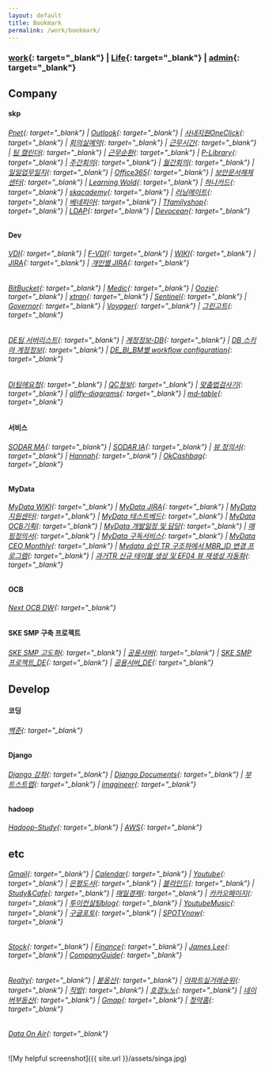 ```yaml
---
layout: default
title: Bookmark
permalink: /work/bookmark/
---
```


### [work](https://docs.google.com/spreadsheets/d/1SeCT5FQRt6YyaUJyYaGnP3gDvT4bxraZZ-4ErNIC_so/edit#gid=2139674149){: target="_blank"}  |  [Life](https://docs.google.com/spreadsheets/d/1htlsHEjF3kyStqdPx_tDRqgzLBSzyb8pseZfMu0IGuI/edit#gid=744904533){: target="_blank"}  |  [admin](https://docs.google.com/spreadsheets/d/1yDYln-okTCJijys8r4rK03Eq4eNVwjXy23WLv563KvU/edit#gid=711082442){: target="_blank"}

## Company

#### skp
###### [Pnet](http://pnet.skplanet.com/main/index.aspx){: target="_blank"}  |  [Outlook](https://owa.skplanet.com/owa/#path=/mail){: target="_blank"}  |  [사내지원OneClick](http://supportportal.skplanet.com/main/main.aspx){: target="_blank"}  |  [회의실예약](http://rbspace.skplanet.com/index){: target="_blank"}  |  [근무시간](http://workinghours.skplanet.com/main){: target="_blank"}  |  [팀 캘린더](http://wiki.skplanet.com/display/DE/calendar/a2fc534a-343e-4e6d-84ff-1fc4824d7119?calendarName=DE%20Calendar){: target="_blank"}  |  [근무순환](https://skpcorp-my.sharepoint.com/:x:/g/personal/sjseo1014_skplanet_com/ER3N2s4ih09JqHvEbN9saZcB-owfv1-zQ5MWVWDZlqpdJg){: target="_blank"}  |  [P-Library](http://p-library.skplanet.com/index.ax){: target="_blank"}  |  [주간회의](http://wiki.skplanet.com/display/DE/Team+Weekly){: target="_blank"}  |  [월간회의](http://wiki.skplanet.com/pages/viewpage.action?pageId=409306890){: target="_blank"}  |  [일일업무일지](http://wiki.skplanet.com/pages/viewpage.action?pageId=409305431){: target="_blank"}  |  [Office365](https://www.office.com/?auth=2&home=1){: target="_blank"}  |  [보안문서해제센터](http://secudoc.skplanet.com){: target="_blank"}  |  [Learning Wold](http://hrd.skplanet.co.kr/index.asp){: target="_blank"}  |  [하나카드](https://www.hanacard.co.kr/){: target="_blank"}  |  [skacademy](http://mobile.skacademy.com/skma/Web/){: target="_blank"}  |  [러닝메이트](http://www.learningmate.co.kr/main.do){: target="_blank"}  |  [베네피아](https://skp.benepia.co.kr/){: target="_blank"}  |  [Tfamilyshop](https://www.tfamilyshop.com/){: target="_blank"}  |  [LDAP](https://ldap.skplanet.com/){: target="_blank"}  | [Devocean](https://devocean.sk.com){: target="_blank"}
#### Dev
###### [VDI](http://workspace.skplanet.com/Citrix/StoreWeb){: target="_blank"}  |  [F-VDI](http://fvdi.skplanet.co.kr/){: target="_blank"}  |  [WIKI](http://wiki.skplanet.com/display/DE/Team+Weekly){: target="_blank"}  |  [JIRA](http://jira.skplanet.com/secure/Dashboard.jspa){: target="_blank"}  |  [개인별 JIRA](http://jira.skplanet.com/browse/SEN-2453?jql=(assignee%20in(%201004685%20)%20%7C%20reporter%20in%20(%201004685%20)%20%7C%20watchers%20in%20(%201004685%20)%20)%20%26%20created%20%3E%3D%20%222018%2F01%2F01%22%20%26%20(project%20not%20in%20(%27IT%ED%97%AC%ED%94%84%EB%8D%B0%EC%8A%A4%ED%81%AC%27))%20%26%20(status%20not%20in%20(%20%22Closed%22%20%2C%20%22Resolved%22%2C%20%22Close%22%2C%20%22Done%22)%20%7C%20updated%20%3E%3D%20%22-1w%22)%20%20order%20by%20updated%20desc%20%20%20%20%20%20){: target="_blank"}
###### [BitBucket](http://code.skplanet.com/dashboard){: target="_blank"}  |  [Medic](http://medic.skplanet.co.kr:7000/databases){: target="_blank"}  |  [Oozie](http://172.22.224.34:11200/oozie/){: target="_blank"}  |  [xtran](https://xtrans.skplanet.com/){: target="_blank"}  |  [Sentinel](https://sentinel.skplanet.com:9091/login){: target="_blank"}  |  [Governor](http://governor.skplanet.com:8088/main){: target="_blank"}  |  [Voyager](https://voyager.skplanet.com){: target="_blank"}  |  [그린고트](https://gringotts.skplanet.com/){: target="_blank"}
###### [DE팀 서버리스트](https://skpcorp-my.sharepoint.com/:x:/g/personal/cookatrice_skplanet_com/EdQQbgmFIA1DtQW4yv5RQa4B4ibmVLGt3OA0p0u1p2dJVg?e=4%3AzZt8by&at=9){: target="_blank"}  |  [계정정보-DB](http://wiki.skplanet.com/pages/viewpage.action?pageId=75002137){: target="_blank"}  |  [DB 스키마 계정정보](http://wiki.skplanet.com/pages/viewpage.action?pageId=320091775){: target="_blank"}  |  [DE_BI_BM별 workflow configuration](https://skpcorp-my.sharepoint.com/:x:/g/personal/minjun_bae_skplanet_com1/EZ22S12VqWFIo8UifpQQTY8B2cPd52OwDtTd-P21wtivJQ?e=4%3AYbfNlN&at=9){: target="_blank"}
###### [DI팀에요청](http://jira.skplanet.com/servicedesk/customer/portal/49){: target="_blank"}  |  [QC정보](http://wiki.skplanet.com/pages/viewpage.action?pageId=113640134){: target="_blank"}  |  [맞춤법검사기](http://speller.cs.pusan.ac.kr/){: target="_blank"}  |  [gliffy-diagrams](https://chrome.google.com/webstore/detail/gliffy-diagrams/bhmicilclplefnflapjmnngmkkkkpfad/related){: target="_blank"}  |  [md-table](https://www.tablesgenerator.com/markdown_tables){: target="_blank"}    
#### 서비스
###### [SODAR MA](https://sodar.syrup.co.kr/index.html){: target="_blank"}  |  [SODAR IA](https://sodaradmin.syrup.co.kr/index.html){: target="_blank"}  |  [뷰 정의서](http://wiki.skplanet.com/pages/viewpage.action?pageId=114731349){: target="_blank"}  |  [Hannah](https://hannahadmin.syrup.co.kr/#/pages/login){: target="_blank"}  |  [OkCashbag](https://www.okcashbag.com/life/event/eventHome.do){: target="_blank"}
#### MyData
###### [MyData WIKI](http://wiki.skplanet.com/pages/viewpage.action?pageId=341528702){: target="_blank"}  |  [MyData JIRA](http://jira.skplanet.com/browse/DTPCS-4560){: target="_blank"}  |  [MyData 지원센터](https://www.mydatacenter.or.kr:3441/main.do){: target="_blank"}  |  [MyData 테스트베드](https://developers.mydatakorea.org/mdtb/){: target="_blank"}  |  [MyData OCB기획](http://wiki.skplanet.com/pages/viewpage.action?pageId=354864257){: target="_blank"}  |  [MyData 개발일정 및 담당](http://wiki.skplanet.com/pages/viewpage.action?pageId=351361653){: target="_blank"}  |  [매핑정의서](https://skpcorp-my.sharepoint.com/:x:/r/personal/jaewoo_ryu_skplanet_com/_layouts/15/Doc.aspx?sourcedoc=%7Baf0cc91a-451e-4ae4-b4bc-ea95890902ce%7D&action=editnew&wdPreviousSession=f791fd50-654c-41dd-853b-497fc0fc2fb2&wdNewAndOpenCt=1619431082199&wdo=4&wdOrigin=wacFileNew&wdTpl=blank&wdLcid=1042&wdPreviousCorrelation=4e02b0e5-f91c-4bef-898f-d5fe1e851622&cid=ae750843-8689-465a-a2ff-71f1977f6e98){: target="_blank"}  |  [MyData 구독서비스](http://wiki.skplanet.com/pages/viewpage.action?pageId=364511733){: target="_blank"}  |  [MyData CEO Monthly](http://wiki.skplanet.com/pages/viewpage.action?pageId=374329538){: target="_blank"}  |  [Mydata 승인 TR 구조하에서 MBR_ID 변경 프로그램](http://wiki.skplanet.com/pages/viewpage.action?pageId=377161190){: target="_blank"}  |  [과거TR 신규 테이블 생성 및 EF04 뷰 재생성 자동화](http://wiki.skplanet.com/pages/viewpage.action?pageId=377176167){: target="_blank"}
#### OCB
###### [Next OCB DW](http://wiki.skplanet.com/display/PDWIKIODR){: target="_blank"}
#### SKE SMP 구축 프로젝트
###### [SKE SMP 고도화](http://wiki.skplanet.com/pages/viewpage.action?pageId=354869845){: target="_blank"}  |  [공용서버](https://skpcorp-my.sharepoint.com/personal/sugap_rho_skplanet_com/_layouts/15/onedrive.aspx?originalPath=aHR0cHM6Ly9za3Bjb3JwLW15LnNoYXJlcG9pbnQuY29tLzpmOi9nL3BlcnNvbmFsL3N1Z2FwX3Job19za3BsYW5ldF9jb20vRXN0RnV2OWpRbnRBaWlveERXUFdWVWNCdXo3RlQ2WHBKZFZ6Nk1mVXRNZEQydz9ydGltZT12b2syYjBPTjJVZw&id=%2Fpersonal%2Fsugap%5Frho%5Fskplanet%5Fcom%2FDocuments%2FSKE%20SMP%2F00%2E%20%ED%94%84%EB%A1%9C%EC%A0%9D%ED%8A%B8%20%EA%B4%80%EB%A6%AC){: target="_blank"}  |  [SKE SMP 프로젝트_DE](http://wiki.skplanet.com/pages/viewpage.action?pageId=394919833){: target="_blank"}  |  [공용서버_DE](https://onedrive.live.com/?id=81EB668FA768A42C%21212250&cid=81EB668FA768A42C){: target="_blank"}

## Develop
#### 코딩
###### [백준](https://www.acmicpc.net/){: target="_blank"} 
#### Django
###### [Django 강좌](https://www.imagineer.io/courses/101240/lectures/1851490){: target="_blank"}  |  [Django Documents](https://docs.djangoproject.com){: target="_blank"}  |  [부트스트랩](http://bootstrapk.com/){: target="_blank"}  |  [imagineer](https://github.com/imagineer-io){: target="_blank"}
#### hadoop
###### [Hadoop-Study](https://wikidocs.net/profile/info/book/6965){: target="_blank"}  |  [AWS](https://ap-northeast-2.console.aws.amazon.com/){: target="_blank"}

## etc
###### [Gmail](https://mail.google.com/mail/u/0/){: target="_blank"}  |  [Calendar](https://calendar.naver.com){: target="_blank"}  |  [Youtube](https://www.youtube.com/){: target="_blank"} |  [은평도서](https://www.eplib.or.kr/){: target="_blank"}  |  [블라인드](https://www.teamblind.com/kr/){: target="_blank"}  |  [Study&Cafe](https://www.youtube.com/watch?v=C5bOu0OL6Ec){: target="_blank"}  |  [매일경제](https://www.mk.co.kr/news/){: target="_blank"}  |  [카카오페이지](https://page.kakao.com/main){: target="_blank"}  |  [투이컨설팅blog](http://www.2e.co.kr/){: target="_blank"}  |  [YoutubeMusic](https://music.youtube.com/){: target="_blank"}  |  [구글포토](https://photos.google.com/){: target="_blank"}  |  [SPOTVnow](https://www.spotvnow.co.kr/){: target="_blank"}
###### [Stock](evernote:///view/81714896/s455/e1eaa799-200e-44bd-8eff-c6c490ef0f24/925c4ffe-98b9-4951-9b64-b7e2db8496b6){: target="_blank"}  |  [Finance](https://finance.naver.com/){: target="_blank"}  |  [James Lee](https://blog.naver.com/ionia17){: target="_blank"}  |  [CompanyGuide](http://comp.fnguide.com/){: target="_blank"}
###### [Realty](evernote:///view/81714896/s455/af44f6d5-eaec-413c-b4c3-a519b3cc3bd5/924a88f9-973e-42be-8951-40ccef3d1559){: target="_blank"}  |  [붇옹산](https://cafe.naver.com/jaegebal){: target="_blank"}  |  [아파트실거래순위](https://www.todayoung.com/area1.html?area_code=){: target="_blank"}  |  [직방](https://www.zigbang.com/home/apt/map){: target="_blank"}  |  [호갱노노](https://hogangnono.com/){: target="_blank"}  |  [네이버부동산](https://land.naver.com/){: target="_blank"}  |  [Gmap](https://www.google.co.kr/maps/){: target="_blank"}  |  [청약홈](https://www.applyhome.co.kr/ai/aia/selectAPTLttotPblancListView.do){: target="_blank"}
###### [Data On Air](https://dataonair.or.kr/){: target="_blank"}

 
 
 

![My helpful screenshot]({{ site.url }}/assets/singa.jpg)

